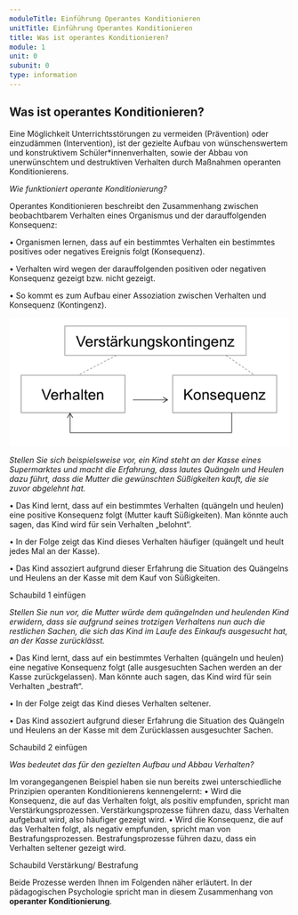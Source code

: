 ```yaml
---
moduleTitle: Einführung Operantes Konditionieren
unitTitle: Einführung Operantes Konditionieren
title: Was ist operantes Konditionieren?
module: 1
unit: 0
subunit: 0
type: information
---
```


## Was ist operantes Konditionieren?

Eine Möglichkeit Unterrichtsstörungen zu vermeiden (Prävention) oder einzudämmen (Intervention), ist der gezielte Aufbau von wünschenswertem und konstruktivem Schüler*innenverhalten, sowie der Abbau von unerwünschtem und destruktiven Verhalten durch Maßnahmen operanten Konditionierens. 

*Wie funktioniert operante Konditionierung?*

Operantes Konditionieren beschreibt den Zusammenhang zwischen beobachtbarem Verhalten eines Organismus und der darauffolgenden Konsequenz: 

•	Organismen lernen, dass auf ein bestimmtes Verhalten ein bestimmtes positives oder negatives Ereignis folgt (Konsequenz). 

•	Verhalten wird wegen der darauffolgenden positiven oder negativen Konsequenz gezeigt bzw. nicht gezeigt. 

•	So kommt es zum Aufbau einer Assoziation zwischen Verhalten und Konsequenz (Kontingenz).


![](00_Verstaerkungskontingenz.png)


*Stellen Sie sich beispielsweise vor, ein Kind steht an der Kasse eines Supermarktes und macht die Erfahrung, dass lautes Quängeln und Heulen dazu führt, dass die Mutter die gewünschten Süßigkeiten kauft, die sie zuvor abgelehnt hat.*

•	Das Kind lernt, dass auf ein bestimmtes Verhalten (quängeln und heulen) eine positive Konsequenz folgt (Mutter kauft Süßigkeiten). Man könnte auch sagen, das Kind wird für sein Verhalten „belohnt“. 

•	In der Folge zeigt das Kind dieses Verhalten häufiger (quängelt und heult jedes Mal an der Kasse). 

•	Das Kind assoziert aufgrund dieser Erfahrung die Situation des Quängelns und Heulens an der Kasse mit dem Kauf von Süßigkeiten. 

Schaubild 1 einfügen

*Stellen Sie nun vor, die Mutter würde dem quängelnden und heulenden Kind erwidern, dass sie aufgrund seines trotzigen Verhaltens nun auch die restlichen Sachen, die sich das Kind im Laufe des Einkaufs ausgesucht hat, an der Kasse zurücklässt.*

•	 Das Kind lernt, dass auf ein bestimmtes Verhalten (quängeln und heulen) eine negative Konsequenz folgt (alle ausgesuchten Sachen werden an der Kasse zurückgelassen). Man könnte auch sagen, das Kind wird für sein Verhalten „bestraft“. 

•	In der Folge zeigt das Kind dieses Verhalten seltener.

•	Das Kind assoziert aufgrund dieser Erfahrung die Situation des Quängeln und Heulens an der Kasse mit dem Zurücklassen ausgesuchter Sachen. 

Schaubild 2 einfügen

*Was bedeutet das für den gezielten Aufbau und Abbau Verhalten?*

Im vorangegangenen Beispiel haben sie nun bereits zwei unterschiedliche Prinzipien operanten Konditionierens kennengelernt: 
•	Wird die Konsequenz, die auf das Verhalten folgt, als positiv empfunden, spricht man Verstärkungsprozessen. Verstärkungsprozesse führen dazu, dass Verhalten aufgebaut wird, also häufiger gezeigt wird.
•	Wird die Konsequenz, die auf das Verhalten folgt, als negativ empfunden, spricht man von Bestrafungsprozessen. Bestrafungsprozesse führen dazu, dass ein Verhalten seltener gezeigt wird. 

Schaubild Verstärkung/ Bestrafung

Beide Prozesse werden Ihnen im Folgenden näher erläutert. In der pädagogischen Psychologie spricht man in diesem Zusammenhang von **operanter Konditionierung**.




